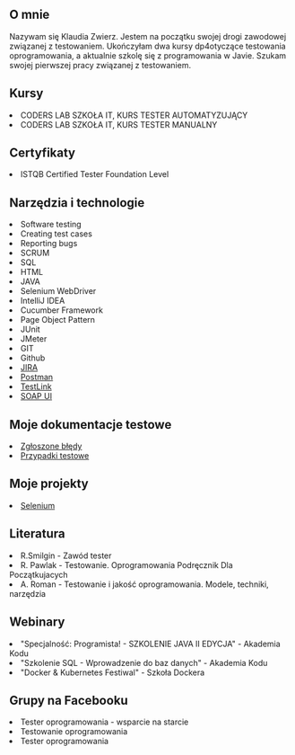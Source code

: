 <h2> O mnie </h2>
Nazywam się Klaudia Zwierz. Jestem na początku swojej drogi zawodowej związanej z testowaniem. Ukończyłam dwa kursy dp4otyczące testowania oprogramowania, a aktualnie szkolę się z programowania w Javie. 
Szukam swojej pierwszej pracy związanej z testowaniem. 
<h2> Kursy </h2> 
<li> CODERS LAB SZKOŁA IT, KURS TESTER AUTOMATYZUJĄCY </li>
<li> CODERS LAB SZKOŁA IT, KURS TESTER MANUALNY </li> 
<h2> Certyfikaty </h2> 
<li> ISTQB Certified Tester Foundation Level </li> 
<h2> Narzędzia i technologie </h2> 
<li> Software testing </li>
<li> Creating test cases </li>
<li> Reporting bugs </li>
<li> SCRUM </li>
<li> SQL </li>
<li> HTML </li> 
<li> JAVA </li> 
<li> Selenium WebDriver </li>
<li> IntelliJ IDEA </li> 
<li> Cucumber Framework </li>
<li> Page Object Pattern </li>
<li> JUnit </li>
<li> JMeter </li>
<li> GIT </li> 
<li> Github </li> 
<li> <a href="http://atlassian.com/software/jira0"> JIRA </a> </li>
<li> <a href="https://www.postman.com/"> Postman </a> </li>
<li> <a href="https://testlink.org/"> TestLink </a> </li>
<li> <a href="https://www.soapui.org/"> SOAP UI </a> </li> 
<h2> Moje dokumentacje testowe </h2>
<li> <a href="https://drive.google.com/file/d/1Mbc01phh4lhy6D2dON-D8u3A_XOjWpCh/view?usp=sharing"> Zgłoszone błędy </a> </li> 
<li> <a href="https://drive.google.com/file/d/1ua4elfGMMsRDdveNX4OqrCOtGVJQZ7ik/view?usp=sharing"> Przypadki testowe </a> </li> 
<h2> Moje projekty </h2>
<li> <a href="https://github.com/KlaudiaZwierz/Selenium-Exercises"> Selenium </a> </li>
<h2> Literatura </h2> 
<li> R.Smilgin - Zawód tester </li> 
<li> R. Pawlak - Testowanie. Oprogramowania Podręcznik Dla Początkujacych </li>
<li> A. Roman - Testowanie i jakość oprogramowania. Modele, techniki, narzędzia </li> 
<h2> Webinary </h2>
<li> "Specjalność: Programista! - SZKOLENIE JAVA II EDYCJA" - Akademia Kodu </li>
<li> "Szkolenie SQL - Wprowadzenie do baz danych" - Akademia Kodu </li>
<li> "Docker & Kubernetes Festiwal" - Szkoła Dockera </li>
<h2> Grupy na Facebooku </h2> 
<li> Tester oprogramowania - wsparcie na starcie </li>
<li> Testowanie oprogramowania </li>
<li> Tester oprogramowania </li> 


